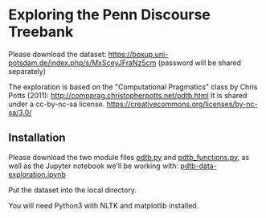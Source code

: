 # Exploring the Penn Discourse Treebank

Please download the dataset: https://boxup.uni-potsdam.de/index.php/s/MxSceyJFraNz5cm (password will be shared separately)

The exploration is based on the "Computational Pragmatics" class by Chris Potts (2011): http://compprag.christopherpotts.net/pdtb.html It is shared under a cc-by-nc-sa license. https://creativecommons.org/licenses/by-nc-sa/3.0/

## Installation

Please download the two module files [pdtb.py](pdtb.py) and [pdtb_functions.py](pdtb_functions.py), as well as the Jupyter notebook we'll be working with: [pdtb-data-exploration.ipynb](pdtb-data-exploration.ipynb)

Put the dataset into the local directory.

You will need Python3 with NLTK and matplotlib installed.
